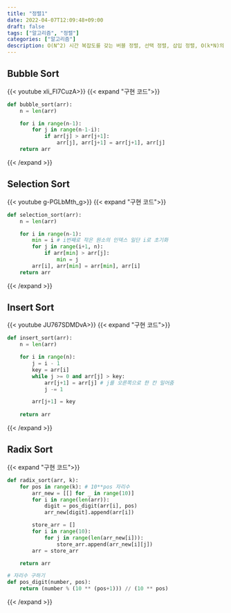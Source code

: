 ```yaml
---
title: "정렬1"
date: 2022-04-07T12:09:48+09:00
draft: false
tags: ["알고리즘", "정렬"]
categories: ["알고리즘"]
description: O(N^2) 시간 복잡도를 갖는 버블 정렬, 선택 정렬, 삽입 정렬, O(k*N)의 기수정렬
---
```

## Bubble Sort
{{< youtube xli_FI7CuzA>}}
{{< expand "구현 코드">}}
```python
def bubble_sort(arr):
    n = len(arr)

    for i in range(n-1):
        for j in range(n-1-i):
            if arr[j] > arr[j+1]:
                arr[j], arr[j+1] = arr[j+1], arr[j]
    return arr
```
{{< /expand >}}

## Selection Sort
{{< youtube g-PGLbMth_g>}}
{{< expand "구현 코드">}}
```python
def selection_sort(arr):
    n = len(arr)

    for i in range(n-1):
        min = i # i번째로 작은 원소의 인덱스 일단 i로 초기화
        for j in range(i+1, n):
            if arr[min] > arr[j]:
                min = j
        arr[i], arr[min] = arr[min], arr[i]
    return arr
```
{{< /expand >}}

## Insert Sort
{{< youtube JU767SDMDvA>}}
{{< expand "구현 코드">}}
```python
def insert_sort(arr):
    n = len(arr)

    for i in range(n):
        j = i - 1
        key = arr[i]
        while j >= 0 and arr[j] > key:
            arr[j+1] = arr[j] # j를 오른쪽으로 한 칸 밀어줌
            j -= 1

        arr[j+1] = key
        
    return arr
```
{{< /expand >}}

## Radix Sort

{{< expand "구현 코드">}}
```python
def radix_sort(arr, k):
    for pos in range(k): # 10**pos 자리수
        arr_new = [[] for _ in range(10)]
        for i in range(len(arr)):
            digit = pos_digit(arr[i], pos)
            arr_new[digit].append(arr[i])

        store_arr = []
        for i in range(10):
            for j in range(len(arr_new[i])):
                store_arr.append(arr_new[i][j])
        arr = store_arr

    return arr

# 자리수 구하기
def pos_digit(number, pos):
    return (number % (10 ** (pos+1))) // (10 ** pos)
```
{{< /expand >}}